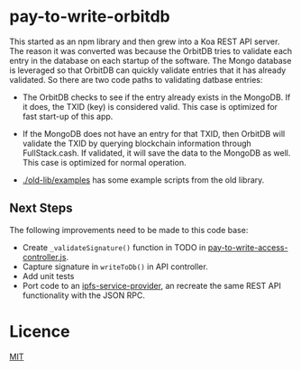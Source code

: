 # pay-to-write-orbitdb

This started as an npm library and then grew into a Koa REST API server.
The reason it was converted was because the OrbitDB tries to validate each entry in the database on each startup of the software. The Mongo database is leveraged so that OrbitDB can quickly validate entries that it has already validated. So there are two code paths to validating datbase entries:

- The OrbitDB checks to see if the entry already exists in the MongoDB. If it does, the TXID (key) is considered valid. This case is optimized for fast start-up of this app.
- If the MongoDB does not have an entry for that TXID, then OrbitDB will validate the TXID by querying blockchain information through FullStack.cash. If validated, it will save the data to the MongoDB as well. This case is optimized for normal operation.

- [./old-lib/examples](./old-lib/examples) has some example scripts from the old library.

## Next Steps

The following improvements need to be made to this code base:

- Create `_validateSignature()` function in TODO in [pay-to-write-access-controller.js](./src/lib/orbitdb/pay-to-write-access-controller.js).
- Capture signature in `writeToDb()` in API controller.
- Add unit tests
- Port code to an [ipfs-service-provider](https://github.com/Permissionless-Software-Foundation/ipfs-service-provider), an recreate the same REST API functionality with the JSON RPC.

# Licence
[MIT](LICENSE.md)
